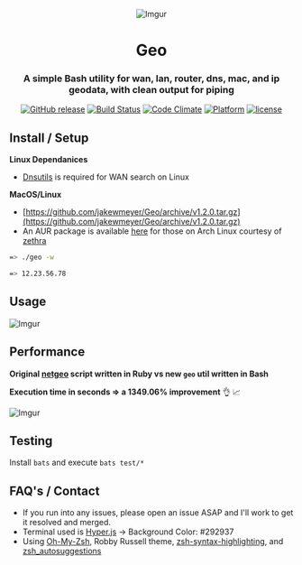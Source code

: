 <div align="center">

![Imgur](http://i.imgur.com/Jk3L3EO.png)

# Geo
### A simple Bash utility for wan, lan, router, dns, mac, and ip geodata, with clean output for piping

[![GitHub release](https://img.shields.io/github/release/jakewmeyer/Geo.svg)]()
[![Build Status](https://travis-ci.org/jakewmeyer/Geo.svg?branch=master)](https://travis-ci.org/jakewmeyer/Geo)
[![Code Climate](https://codeclimate.com/github/jakewmeyer/Geo/badges/gpa.svg)](https://codeclimate.com/github/jakewmeyer/Geo)
[![Platform](https://img.shields.io/badge/platform-MacOS%20%2B%20Linux-blue.svg)]()
[![license](https://img.shields.io/github/license/mashape/apistatus.svg)]()

</div>

## Install / Setup

**Linux Dependanices**

* [Dnsutils](https://packages.debian.org/jessie/dnsutils) is required for WAN search on Linux

**MacOS/Linux**
* [https://github.com/jakewmeyer/Geo/archive/v1.2.0.tar.gz](https://github.com/jakewmeyer/Geo/archive/v1.2.0.tar.gz)
* An AUR package is available [here](https://aur.archlinux.org/packages/geo-bash/) for those on Arch Linux courtesy of [zethra](https://github.com/zethra)
```bash
=> ./geo -w

=> 12.23.56.78
```

## Usage

![Imgur](http://i.imgur.com/1BWNRi1.png)

## Performance

**Original [netgeo](https://github.com/jakewmeyer/Ruby-Scripts) script written in Ruby vs new ```geo``` util written in Bash**

**Execution time in seconds => a 1349.06% improvement** :ok_hand: :chart_with_upwards_trend:

![Imgur](http://i.imgur.com/aAtNFel.png)

## Testing

Install `bats` and execute `bats test/*`

## FAQ's / Contact


* If you run into any issues, please open an issue ASAP and I'll work to get it resolved and merged.
* Terminal used is [Hyper.js](https://hyper.is/) -> Background Color: #292937
* Using [Oh-My-Zsh](https://github.com/robbyrussell/oh-my-zsh), Robby Russell theme, [zsh-syntax-highlighting](https://github.com/zsh-users/zsh-syntax-highlighting), and [zsh_autosuggestions](https://github.com/zsh-users/zsh-autosuggestions)
